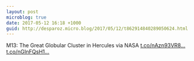 ```yaml
---
layout: post
microblog: true
date: 2017-05-12 16:18 +1000
guid: http://desparoz.micro.blog/2017/05/12/t862914840289050624.html
---
```

M13: The Great Globular Cluster in Hercules via NASA [t.co/nAzn93VR8...](https://t.co/nAzn93VR8H) [t.co/nGInFQsH1...](https://t.co/nGInFQsH1p)
